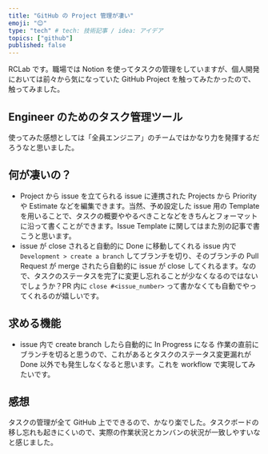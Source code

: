 ```yaml
---
title: "GitHub の Project 管理が凄い"
emoji: "😊"
type: "tech" # tech: 技術記事 / idea: アイデア
topics: ["github"]
published: false
---
```


RCLab です。職場では Notion を使ってタスクの管理をしていますが、個人開発においては前々から気になっていた GitHub Project を触ってみたかったので、触ってみました。

## Engineer のためのタスク管理ツール
使ってみた感想としては「全員エンジニア」のチームではかなり力を発揮するだろうなと思いました。

## 何が凄いの？
- Project から issue を立てられる
  issue に連携された Projects から Priority や Estimate などを編集できます。当然、予め設定した issue 用の Template を用いることで、タスクの概要ややるべきことなどをきちんとフォーマットに沿って書くことができます。Issue Template に関してはまた別の記事で書こうと思います。
- issue が close されると自動的に Done に移動してくれる
  issue 内で `Development > create a branch` してブランチを切り、そのブランチの Pull Request が merge されたら自動的に issue が close してくれるます。なので、タスクのステータスを完了に変更し忘れることが少なくなるのではないでしょうか？PR 内に `close #<issue_number>` って書かなくても自動でやってくれるのが嬉しいです。

## 求める機能
- issue 内で create branch したら自動的に In Progress になる
  作業の直前にブランチを切ると思うので、これがあるとタスクのステータス変更漏れが Done 以外でも発生しなくなると思います。これを workflow で実現してみたいです。

## 感想
タスクの管理が全て GitHub 上でできるので、かなり楽でした。タスクボードの移し忘れも起きにくいので、実際の作業状況とカンバンの状況が一致しやすいなと感じました。
